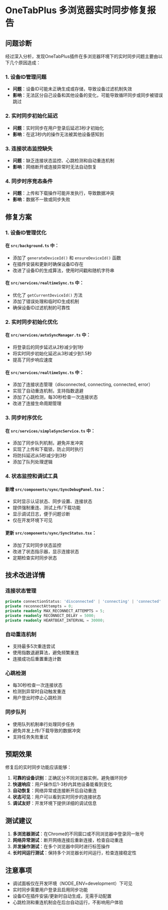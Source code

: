 # OneTabPlus 多浏览器实时同步修复报告

## 问题诊断

经过深入分析，发现OneTabPlus插件在多浏览器环境下的实时同步问题主要由以下几个原因造成：

### 1. 设备ID管理问题
- **问题**：设备ID可能未正确生成或存储，导致设备过滤机制失效
- **影响**：无法区分自己设备和其他设备的变化，可能导致循环同步或同步被错误跳过

### 2. 实时同步初始化延迟
- **问题**：实时同步在用户登录后延迟3秒才初始化
- **影响**：在这3秒内的操作无法被其他设备感知到

### 3. 连接状态监控缺失
- **问题**：缺乏连接状态监控、心跳检测和自动重连机制
- **影响**：网络断开或连接异常时无法自动恢复

### 4. 同步时序竞态条件
- **问题**：上传和下载操作可能并发执行，导致数据冲突
- **影响**：数据不一致或同步失败

## 修复方案

### 1. 设备ID管理优化

#### 在 `src/background.ts` 中：
- 添加了 `generateDeviceId()` 和 `ensureDeviceId()` 函数
- 在插件安装和更新时确保设备ID存在
- 改进了设备ID的生成算法，使用时间戳和随机字符串

#### 在 `src/services/realtimeSync.ts` 中：
- 优化了 `getCurrentDeviceId()` 方法
- 添加了错误处理和临时ID生成机制
- 确保设备ID过滤机制的可靠性

### 2. 实时同步初始化优化

#### 在 `src/services/autoSyncManager.ts` 中：
- 将登录后的同步延迟从2秒减少到1秒
- 将实时同步初始化延迟从3秒减少到1.5秒
- 提高了同步响应速度

#### 在 `src/services/realtimeSync.ts` 中：
- 添加了连接状态管理（disconnected, connecting, connected, error）
- 实现了自动重连机制，支持指数退避
- 添加了心跳检测，每30秒检查一次连接状态
- 改进了连接生命周期管理

### 3. 同步时序优化

#### 在 `src/services/simpleSyncService.ts` 中：
- 添加了同步队列机制，避免并发冲突
- 实现了上传和下载锁，防止同时执行
- 将防抖延迟从5秒减少到3秒
- 添加了队列处理逻辑

### 4. 状态监控和调试工具

#### 新增 `src/components/sync/SyncDebugPanel.tsx`：
- 实时显示认证状态、同步设置、连接状态
- 提供强制重连、测试上传/下载功能
- 显示调试日志，便于问题诊断
- 仅在开发环境下可见

#### 更新 `src/components/sync/SyncStatus.tsx`：
- 添加了实时同步状态监控
- 改进了状态指示器，显示连接状态
- 定期检查实时同步状态

## 技术改进详情

### 连接状态管理
```typescript
private connectionStatus: 'disconnected' | 'connecting' | 'connected' | 'error' = 'disconnected';
private reconnectAttempts = 0;
private readonly MAX_RECONNECT_ATTEMPTS = 5;
private readonly RECONNECT_DELAY = 5000;
private readonly HEARTBEAT_INTERVAL = 30000;
```

### 自动重连机制
- 支持最多5次重连尝试
- 使用指数退避算法，避免频繁重连
- 连接成功后重置重连计数

### 心跳检测
- 每30秒检查一次连接状态
- 检测到异常时自动触发重连
- 用户登出时停止心跳检测

### 同步队列
- 使用队列机制串行处理同步任务
- 避免并发上传/下载导致的数据冲突
- 支持任务失败重试

## 预期效果

修复后的实时同步功能应该能够：

1. **可靠的设备识别**：正确区分不同浏览器实例，避免循环同步
2. **快速响应**：用户操作后1-3秒内其他设备能看到变化
3. **自动恢复**：网络异常或连接断开后自动重连
4. **状态可见**：用户可以看到实时同步的连接状态
5. **调试友好**：开发环境下提供详细的调试信息

## 测试建议

1. **多浏览器测试**：在Chrome的不同窗口或不同浏览器中登录同一账号
2. **网络异常测试**：断开网络连接后重新连接，检查自动重连
3. **并发操作测试**：在多个浏览器中同时进行标签操作
4. **长时间运行测试**：保持多个浏览器长时间运行，检查连接稳定性

## 注意事项

- 调试面板仅在开发环境（NODE_ENV=development）下可见
- 实时同步需要用户登录且启用同步功能
- 设备ID在插件安装/更新时自动生成，无需手动配置
- 心跳检测和重连机制会在后台自动运行，不影响用户体验
